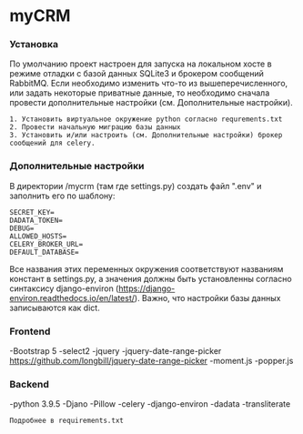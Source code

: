 # myCRM

### Установка

По умолчанию проект настроен для запуска на локальном хосте в режиме отладки с базой данных SQLite3 и брокером сообщений RabbitMQ.
Если необходимо изменить что-то из вышеперечисленного, или задать некоторые приватные данные, то необходимо сначала провести
дополнительные настройки (см. Дополнительные настройки).

    1. Установить виртуальное окружение python согласно requrements.txt
    2. Провести начальную миграцию базы данных
    3. Установить и/или настроить (см. Дополнительные настройки) брокер сообщений для celery.

### Дополнительные настройки

В директории /mycrm (там где settings.py) создать файл ".env" и заполнить его по шаблону:

```
SECRET_KEY=
DADATA_TOKEN=
DEBUG=
ALLOWED_HOSTS=
CELERY_BROKER_URL=
DEFAULT_DATABASE=
```

Все названия этих переменных окружения соответствуют названиям констант в settings.py, а значения должны быть установленны согласно
синтаксису django-environ (https://django-environ.readthedocs.io/en/latest/).
Важно, что настройки базы данных записываются как dict.

### Frontend

-Bootstrap 5
-select2
-jquery
-jquery-date-range-picker
    https://github.com/longbill/jquery-date-range-picker
-moment.js
-popper.js

### Backend

-python 3.9.5
    -Djano
    -Pillow
    -celery
    -django-environ
    -dadata
    -transliterate

    Подробнее в requirements.txt
